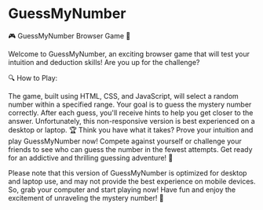 # GuessMyNumber
🎮 GuessMyNumber Browser Game 🎲

Welcome to GuessMyNumber, an exciting browser game that will test your intuition and deduction skills! Are you up for the challenge?

🔍 How to Play:

The game, built using HTML, CSS, and JavaScript, will select a random number within a specified range.
Your goal is to guess the mystery number correctly.
After each guess, you'll receive hints to help you get closer to the answer.
Unfortunately, this non-responsive version is best experienced on a desktop or laptop.
🏆 Think you have what it takes? Prove your intuition and play GuessMyNumber now! Compete against yourself or challenge your friends to see who can guess the number in the fewest attempts. Get ready for an addictive and thrilling guessing adventure! 🚀

Please note that this version of GuessMyNumber is optimized for desktop and laptop use, and may not provide the best experience on mobile devices. So, grab your computer and start playing now! Have fun and enjoy the excitement of unraveling the mystery number! 💪
